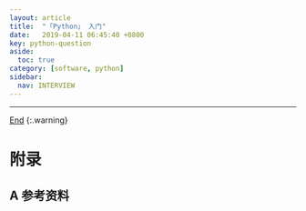 ```yaml
---
layout: article
title:  "「Python」 入门"
date:   2019-04-11 06:45:40 +0800
key: python-question
aside:
  toc: true
category: [software, python]
sidebar:
  nav: INTERVIEW
---
```

<span id='head'></span>  


-------------------  
[End](#head)
{:.warning}  



# 附录
## A 参考资料
